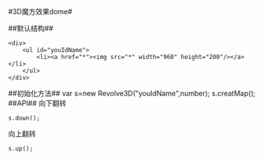 #3D魔方效果dome#

##默认结构##

	<div>
		<ul id="youIdName">
			<li><a href="*"><img src="*" width="960" height="200"/></a></li>
		</ul>
	</div>

##初始化方法##
	var s=new Revolve3D("youIdName",number);
	s.creatMap();
##API##
向下翻转

	s.down();
向上翻转

	s.up();

